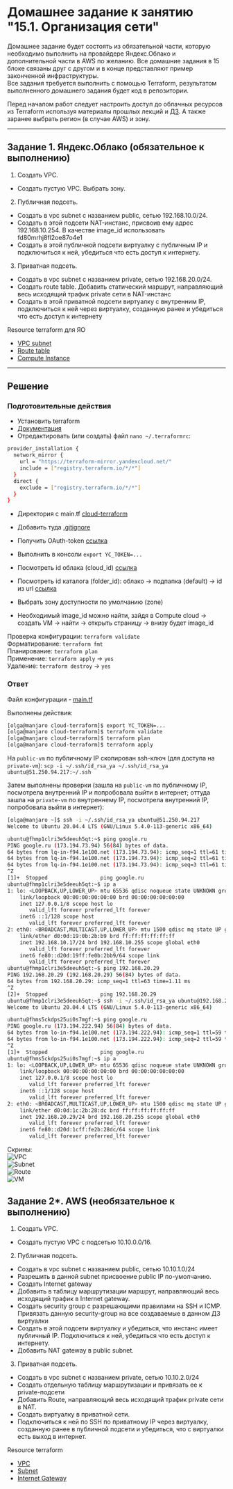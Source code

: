 # Домашнее задание к занятию "15.1. Организация сети"

Домашнее задание будет состоять из обязательной части, которую необходимо выполнить на провайдере Яндекс.Облако и дополнительной части в AWS по желанию. Все домашние задания в 15 блоке связаны друг с другом и в конце представляют пример законченной инфраструктуры.  
Все задания требуется выполнить с помощью Terraform, результатом выполненного домашнего задания будет код в репозитории. 

Перед началом работ следует настроить доступ до облачных ресурсов из Terraform используя материалы прошлых лекций и [ДЗ](https://github.com/netology-code/virt-homeworks/tree/master/07-terraform-02-syntax ). А также заранее выбрать регион (в случае AWS) и зону.

---
## Задание 1. Яндекс.Облако (обязательное к выполнению)

1. Создать VPC.
- Создать пустую VPC. Выбрать зону.
2. Публичная подсеть.
- Создать в vpc subnet с названием public, сетью 192.168.10.0/24.
- Создать в этой подсети NAT-инстанс, присвоив ему адрес 192.168.10.254. В качестве image_id использовать fd80mrhj8fl2oe87o4e1
- Создать в этой публичной подсети виртуалку с публичным IP и подключиться к ней, убедиться что есть доступ к интернету.
3. Приватная подсеть.
- Создать в vpc subnet с названием private, сетью 192.168.20.0/24.
- Создать route table. Добавить статический маршрут, направляющий весь исходящий трафик private сети в NAT-инстанс
- Создать в этой приватной подсети виртуалку с внутренним IP, подключиться к ней через виртуалку, созданную ранее и убедиться что есть доступ к интернету

Resource terraform для ЯО
- [VPC subnet](https://registry.terraform.io/providers/yandex-cloud/yandex/latest/docs/resources/vpc_subnet)
- [Route table](https://registry.terraform.io/providers/yandex-cloud/yandex/latest/docs/resources/vpc_route_table)
- [Compute Instance](https://registry.terraform.io/providers/yandex-cloud/yandex/latest/docs/resources/compute_instance)
---

## Решение

### Подготовительные действия

- Установить terraform
- [Документация](https://cloud.yandex.ru/docs/tutorials/infrastructure-management/terraform-quickstart)
- Отредактировать (или создать) файл `nano ~/.terraformrc`:
```bash
provider_installation {
  network_mirror {
    url = "https://terraform-mirror.yandexcloud.net/"
    include = ["registry.terraform.io/*/*"]
  }
  direct {
    exclude = ["registry.terraform.io/*/*"]
  }
}
```
- Директория с main.tf [cloud-terraform](../../cloud-terraform)
- Добавить туда [.gitignore](../../cloud-terraform/.gitignore)
- Получить OAuth-token [ссылка](https://cloud.yandex.ru/docs/iam/concepts/authorization/oauth-token)
- Выполнить в консоли `export YC_TOKEN=...`
- Посмотреть id облака (cloud_id) [ссылка](https://console.cloud.yandex.ru/cloud)
- Посмотреть id каталога (folder_id): облако -> подпапка (default) -> id из url [ссылка](https://console.cloud.yandex.ru/folders/b1gcefcbnh0ok32bkvif)
- Выбрать зону доступности по умолчанию (zone)

- Необходимый image_id можно найти, зайдя в Compute cloud -> создать VM -> найти -> открыть страницу -> внизу будет image_id

Проверка конфигурации: `terraform validate`  
Форматирование: `terraform fmt`  
Планирование: `terraform plan`  
Применение: `terraform apply` -> `yes`  
Удаление: `terraform destroy` -> `yes`  

### Ответ
Файл конфигурации - [main.tf](../../cloud-terraform/main.tf)  

Выполнены действия:
```bash
[olga@manjaro cloud-terraform]$ export YC_TOKEN=...
[olga@manjaro cloud-terraform]$ terraform validate
[olga@manjaro cloud-terraform]$ terraform plan
[olga@manjaro cloud-terraform]$ terraform apply
```

На `public-vm` по публичному IP скопирован ssh-ключ (для доступа на `private-vm`): `scp -i ~/.ssh/id_rsa_ya ~/.ssh/id_rsa_ya ubuntu@51.250.94.217:~/.ssh`  

Затем выполнены проверки (зашла на `public-vm` по публичному IP, посмотрела внутренний IP и попробовала выйти в интернет; 
оттуда зашла на `private-vm` по внутреннему IP, посмотрела внутренний IP, попробовала выйти в интернет):
```bash
[olga@manjaro ~]$ ssh -i ~/.ssh/id_rsa_ya ubuntu@51.250.94.217
Welcome to Ubuntu 20.04.4 LTS (GNU/Linux 5.4.0-113-generic x86_64)

ubuntu@fhmp1clri3e5deeuh5qt:~$ ping google.ru
PING google.ru (173.194.73.94) 56(84) bytes of data.
64 bytes from lq-in-f94.1e100.net (173.194.73.94): icmp_seq=1 ttl=61 time=20.8 ms
64 bytes from lq-in-f94.1e100.net (173.194.73.94): icmp_seq=2 ttl=61 time=20.7 ms
64 bytes from lq-in-f94.1e100.net (173.194.73.94): icmp_seq=3 ttl=61 time=20.8 ms
^Z
[1]+  Stopped                 ping google.ru
ubuntu@fhmp1clri3e5deeuh5qt:~$ ip a
1: lo: <LOOPBACK,UP,LOWER_UP> mtu 65536 qdisc noqueue state UNKNOWN group default qlen 1000
    link/loopback 00:00:00:00:00:00 brd 00:00:00:00:00:00
    inet 127.0.0.1/8 scope host lo
       valid_lft forever preferred_lft forever
    inet6 ::1/128 scope host 
       valid_lft forever preferred_lft forever
2: eth0: <BROADCAST,MULTICAST,UP,LOWER_UP> mtu 1500 qdisc mq state UP group default qlen 1000
    link/ether d0:0d:19:0b:2b:b9 brd ff:ff:ff:ff:ff:ff
    inet 192.168.10.17/24 brd 192.168.10.255 scope global eth0
       valid_lft forever preferred_lft forever
    inet6 fe80::d20d:19ff:fe0b:2bb9/64 scope link 
       valid_lft forever preferred_lft forever
ubuntu@fhmp1clri3e5deeuh5qt:~$ ping 192.168.20.29
PING 192.168.20.29 (192.168.20.29) 56(84) bytes of data.
64 bytes from 192.168.20.29: icmp_seq=1 ttl=63 time=1.11 ms
^Z
[2]+  Stopped                 ping 192.168.20.29
ubuntu@fhmp1clri3e5deeuh5qt:~$ ssh -i ~/.ssh/id_rsa_ya ubuntu@192.168.20.29
Welcome to Ubuntu 20.04.4 LTS (GNU/Linux 5.4.0-113-generic x86_64)

ubuntu@fhms5ckdps25ui0s7mgf:~$ ping google.ru
PING google.ru (173.194.222.94) 56(84) bytes of data.
64 bytes from lo-in-f94.1e100.net (173.194.222.94): icmp_seq=1 ttl=59 time=22.7 ms
64 bytes from lo-in-f94.1e100.net (173.194.222.94): icmp_seq=2 ttl=59 time=21.8 ms
^Z
[1]+  Stopped                 ping google.ru
ubuntu@fhms5ckdps25ui0s7mgf:~$ ip a
1: lo: <LOOPBACK,UP,LOWER_UP> mtu 65536 qdisc noqueue state UNKNOWN group default qlen 1000
    link/loopback 00:00:00:00:00:00 brd 00:00:00:00:00:00
    inet 127.0.0.1/8 scope host lo
       valid_lft forever preferred_lft forever
    inet6 ::1/128 scope host 
       valid_lft forever preferred_lft forever
2: eth0: <BROADCAST,MULTICAST,UP,LOWER_UP> mtu 1500 qdisc mq state UP group default qlen 1000
    link/ether d0:0d:1c:2b:28:dc brd ff:ff:ff:ff:ff:ff
    inet 192.168.20.29/24 brd 192.168.20.255 scope global eth0
       valid_lft forever preferred_lft forever
    inet6 fe80::d20d:1cff:fe2b:28dc/64 scope link 
       valid_lft forever preferred_lft forever
```

Скрины:  
![VPC](./files/vpc.png)  
![Subnet](./files/subnet.png)  
![Route](./files/route.png)  
![VM](./files/vm.png)  

## Задание 2*. AWS (необязательное к выполнению)

1. Создать VPC.
- Cоздать пустую VPC с подсетью 10.10.0.0/16.
2. Публичная подсеть.
- Создать в vpc subnet с названием public, сетью 10.10.1.0/24
- Разрешить в данной subnet присвоение public IP по-умолчанию. 
- Создать Internet gateway 
- Добавить в таблицу маршрутизации маршрут, направляющий весь исходящий трафик в Internet gateway.
- Создать security group с разрешающими правилами на SSH и ICMP. Привязать данную security-group на все создаваемые в данном ДЗ виртуалки
- Создать в этой подсети виртуалку и убедиться, что инстанс имеет публичный IP. Подключиться к ней, убедиться что есть доступ к интернету.
- Добавить NAT gateway в public subnet.
3. Приватная подсеть.
- Создать в vpc subnet с названием private, сетью 10.10.2.0/24
- Создать отдельную таблицу маршрутизации и привязать ее к private-подсети
- Добавить Route, направляющий весь исходящий трафик private сети в NAT.
- Создать виртуалку в приватной сети.
- Подключиться к ней по SSH по приватному IP через виртуалку, созданную ранее в публичной подсети и убедиться, что с виртуалки есть выход в интернет.

Resource terraform
- [VPC](https://registry.terraform.io/providers/hashicorp/aws/latest/docs/resources/vpc)
- [Subnet](https://registry.terraform.io/providers/hashicorp/aws/latest/docs/resources/subnet)
- [Internet Gateway](https://registry.terraform.io/providers/hashicorp/aws/latest/docs/resources/internet_gateway)
